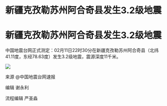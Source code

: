 # 新疆克孜勒苏州阿合奇县发生3.2级地震

# 新疆克孜勒苏州阿合奇县发生3.2级地震

中国地震台网正式测定：02月11日22时30分在新疆克孜勒苏州阿合奇县（北纬41.11度，东经78.63度）发生3.2级地震，震源深度11千米。

![](https://inews.gtimg.com/om_bt/O99uqyQMJY8-ALd189mRcMSifiOqXQLl3rLVScdNeEddkAA/1000)

来源 @中国地震台网速报

编辑 谢永利

流程编辑 严圣淼

